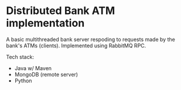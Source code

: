 # Distributed Bank ATM implementation

A basic multithreaded bank server respoding to requests made by the bank's ATMs (clients). Implemented using RabbitMQ RPC.

Tech stack:
- Java w/ Maven
- MongoDB (remote server)
- Python